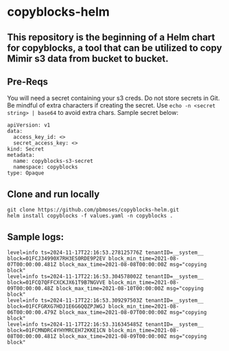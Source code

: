 # copyblocks-helm

## This repository is the beginning of a Helm chart for copyblocks, a tool that can be utilized to copy Mimir s3 data from bucket to bucket. 


## Pre-Reqs
You will need a secret containing your s3 creds. Do not store secrets in Git. Be mindful of extra characters if creating the secret. Use `echo -n <secret string> | base64` to avoid extra chars. Sample secret below:
```
apiVersion: v1
data:
  access_key_id: <>
  secret_access_key: <>
kind: Secret
metadata:
  name: copyblocks-s3-secret
  namespace: copyblocks
type: Opaque
```

## Clone and run locally
```
git clone https://github.com/pbmoses/copyblocks-helm.git
helm install copyblocks -f values.yaml -n copyblocks .
```

## Sample logs:
```
level=info ts=2024-11-17T22:16:53.278125776Z tenantID=__system__ block=01FCJ34990X7RH3ES0RDE9P2EV block_min_time=2021-08-07T00:00:00.481Z block_max_time=2021-08-08T00:00:00Z msg="copying block"
level=info ts=2024-11-17T22:16:53.304578002Z tenantID=__system__ block=01FCQ7QFFCXCKJX61T9B7NGVVE block_min_time=2021-08-09T00:00:00.48Z block_max_time=2021-08-10T00:00:00Z msg="copying block"
level=info ts=2024-11-17T22:16:53.309297503Z tenantID=__system__ block=01FCFGRXG7HDJ1E6G6QQZPJWGJ block_min_time=2021-08-06T00:00:00.479Z block_max_time=2021-08-07T00:00:00Z msg="copying block"
level=info ts=2024-11-17T22:16:53.316345485Z tenantID=__system__ block=01FCMNDRC4YHYMRCEH72KKE1CN block_min_time=2021-08-08T00:00:00.481Z block_max_time=2021-08-09T00:00:00Z msg="copying block"
```
